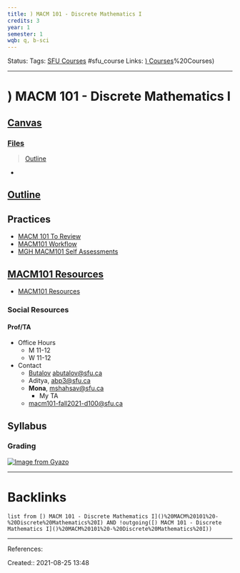 ```yaml
---
title: ) MACM 101 - Discrete Mathematics I
credits: 3
year: 1
semester: 1
wqb: q, b-sci
---
```

Status: 
Tags: [SFU Courses](SFU%20Courses) #sfu_course
Links: [) Courses](notes/)%20Courses)
___
# ) MACM 101 - Discrete Mathematics I
## [Canvas](https://canvas.sfu.ca/courses/66056)
### [Files](https://canvas.sfu.ca/courses/66056/files?)
> [Outline](https://portal.cs.sfu.ca/portal/outlines/1217-MACM-101-D100/)
- []('%20Classes#MACM%20101%7CLectures%20and%20Tutorials)
## [Outline](MACM101%20Outline)
## Practices
- [MACM 101 To Review](MACM%20101%20To%20Review)
- [MACM101 Workflow](MACM101%20Workflow)
- [MGH MACM101 Self Assessments](MGH%20MACM101%20Self%20Assessments)
## [MACM101 Resources](MACM101%20Resources)
- [MACM101 Resources](MACM101%20Resources)
### Social Resources
#### Prof/TA
- Office Hours
	- M 11-12
	- W 11-12
- Contact
	- [Butalov](https://www.ratemyprofessors.com/ShowRatings.jsp?tid=970256) abutalov@sfu.ca
	- Aditya, abp3@sfu.ca
	- **Mona**, mshahsav@sfu.ca
		- My TA
	- macm101-fall2021-d100@sfu.ca
## Syllabus
### Grading
[![Image from Gyazo](https://i.gyazo.com/1913419ec56795752283a3fa3a292904.png)](https://gyazo.com/1913419ec56795752283a3fa3a292904)
___
# Backlinks
```dataview
list from [) MACM 101 - Discrete Mathematics I]()%20MACM%20101%20-%20Discrete%20Mathematics%20I) AND !outgoing([) MACM 101 - Discrete Mathematics I]()%20MACM%20101%20-%20Discrete%20Mathematics%20I))
```
___
References:

Created::  2021-08-25 13:48

